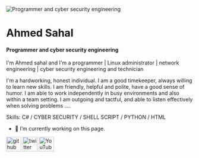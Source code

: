 ![Programmer and cyber security engineering](https://community.connection.com/wp-content/uploads/2021/01/1225290-Blog-Security-Trends-BLOG.jpg)
# Ahmed Sahal
#### Programmer and cyber security engineering

I'm Ahmed sahal and I'm a programmer | Linux administrator | network engineering | cyber security engineering and technician

I'm a hardworking, honest individual. I am a good timekeeper, always willing to learn new skills. I am friendly, helpful and polite, have a good sense of humor. I am able to work independently in busy environments and also within a team setting. I am outgoing and tactful, and able to listen effectively when solving problems ....

Skills: C# / CYBER SECURITY / SHELL SCRIPT / PYTHON / HTML

- 🔭 I’m currently working on this page. 


[<img src='https://cdn.jsdelivr.net/npm/simple-icons@3.0.1/icons/github.svg' alt='github' height='40'>](https://github.com/cyberhappy)  [<img src='https://cdn.jsdelivr.net/npm/simple-icons@3.0.1/icons/twitter.svg' alt='twitter' height='40'>](https://twitter.com/Bx1happy)  [<img src='https://cdn.jsdelivr.net/npm/simple-icons@3.0.1/icons/youtube.svg' alt='YouTube' height='40'>](https://www.youtube.com/channel/UCOKEzmoYa3usQBxlZno0adg)  




<!--
**cyberhappy/cyberhappy** is a ✨ _special_ ✨ repository because its `README.md` (this file) appears on your GitHub profile.

Here are some ideas to get you started:

### 🔭 I’m currently working on ...
- 🌱 🌱 I’m currently learning everything 🤣
- 👯 I’m looking to collaborate on ...
- 👯 I’m looking to collaborate with other content creators
-🥅 2022 Goals: Contribute more to Open Source projects
- ⚡ Fun fact: I love to learn every time
- 😄 Pronouns: ...
- ⚡ Fun fact: ...
-->

